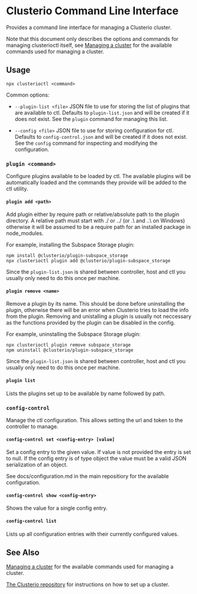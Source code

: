 # Clusterio Command Line Interface


Provides a command line interface for managing a Clusterio cluster.

Note that this document only describes the options and commands for managing clusterioctl itself, see [Managing a cluster](/docs/managing-a-cluster.md) for the available commands used for managing a cluster.


## Usage

    npx clusterioctl <command>

Common options:

 * `--plugin-list <file>` JSON file to use for storing the list of plugins that are available to ctl.
   Defaults to `plugin-list.json` and will be created if it does not exist.
   See the `plugin` command for managing this list.

 * `--config <file>` JSON file to use for storing configuration for ctl.
   Defaults to `config-control.json` and will be created if it does not exist.
   See the `config` command for inspecting and modifying the configuration.


### `plugin <command>`

Configure plugins available to be loaded by ctl.
The available plugins will be automatically loaded and the commands they provide will be added to the ctl utility.


#### `plugin add <path>`

Add plugin either by require path or relative/absolute path to the plugin directory.
A relative path must start with ./ or ../ (or .\ and ..\ on Windows) otherwise it will be assumed to be a require path for an installed package in node_modules.

For example, installing the Subspace Storage plugin:

    npm install @clusterio/plugin-subspace_storage
    npx clusterioctl plugin add @clusterio/plugin-subspace_storage

Since the `plugin-list.json` is shared between controller, host and ctl you usually only need to do this once per machine.


#### `plugin remove <name>`

Remove a plugin by its name.
This should be done before uninstalling the plugin, otherwise there will be an error when Clusterio tries to load the info from the plugin.
Removing and unistalling a plugin is usually not neccessary as the functions provided by the plugin can be disabled in the config.

For example, uninstalling the Subspace Storage plugin:

    npx clusterioctl plugin remove subspace_storage
    npm uninstall @clusterio/plugin-subspace_storage

Since the `plugin-list.json` is shared between controller, host and ctl you usually only need to do this once per machine.


#### `plugin list`

Lists the plugins set up to be available by name followed by path.


### `config-control`

Manage the ctl configuration.
This allows setting the url and token to the controller to manage.


#### `config-control set <config-entry> [value]`

Set a config entry to the given value.
If value is not provided the entry is set to null.
If the config entry is of type object the value must be a valid JSON serialization of an object.

See docs/configuration.md in the main repositiory for the available configuration.


#### `config-control show <config-entry>`

Shows the value for a single config entry.


#### `config-control list`

Lists up all configuration entries with their currently configured values.


## See Also

[Managing a cluster](/docs/managing-a-cluster.md) for the available commands used for managing a cluster.

[The Clusterio repository](https://github.com/clusterio/clusterio) for instructions on how to set up a cluster.

